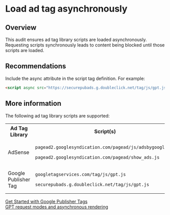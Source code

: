 # Load ad tag asynchronously

## Overview

This audit ensures ad tag library scripts are loaded asynchronously. Requesting
scripts synchronously leads to content being blocked until those scripts are
loaded.

## Recommendations

Include the async attribute in the script tag definition. For example:

```HTML
<script async src="https://securepubads.g.doubleclick.net/tag/js/gpt.js"></script>
```

## More information

The following ad tag library scripts are supported:

<table>
  <tr>
    <th>Ad Tag Library</th>
    <th>Script(s)</th>
  </tr>
  <tr>
    <td>AdSense</td>
    <td>
      <p><code>pagead2.googlesyndication.com/pagead/js/adsbygoogle.js</code></p>
      <p><code>pagead2.googlesyndication.com/pagead/show_ads.js</code></p>
    </td>
  </tr>
  <tr>
    <td>Google Publisher Tag</td>
    <td>
      <p><code>googletagservices.com/tag/js/gpt.js</code></p>
      <p><code>securepubads.g.doubleclick.net/tag/js/gpt.js</code></p>
    </td>
  </tr>
</table>

[Get Started with Google Publisher Tags](https://support.google.com/admanager/answer/1638622)  
[GPT request modes and asynchronous rendering](https://support.google.com/admanager/answer/183282)

